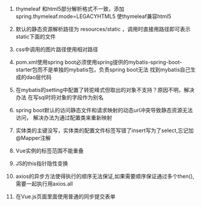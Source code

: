 1. thymeleaf 和html5部分解析格式不一致，添加
spring.thymeleaf.mode=LEGACYHTML5
使thymeleaf兼容html5

2. 默认的静态资源解析路径为 resources/static ，调用时直接用路径即可表示static下面的文件
3. css中调用的图片路径使用相对路径
4. pom.xml使用spring boot必须使用spring提供的mybatis-spring-boot-starter包而不是单独的mybatis包，负责spring boot无法
找到mybatis自己生成的dao层代码
5. 在mybatis的setting中配置了转驼峰式但取出的对象不支持？原因不明，解决办法
在写sql时将对象的字段作为别名
6. spring boot默认的访问静态文件和请求映射的动态url冲突导致静态资源无法访问，
解决办法为通过配置类来重新映射
7. 实体类的主键没写，实体类的配置文件标签写错了insert写为了select,忘记加@Mapper注解
8. Vue实例的标签范围不能重叠
9. JS的this指针隐性变换
10. axios的异步方法使得执行的顺序无法保证,如果需要顺序保证通过多个then(),需要一起执行用axios.all
11. 在Vue.js页面里面使用普通的同步提交表单